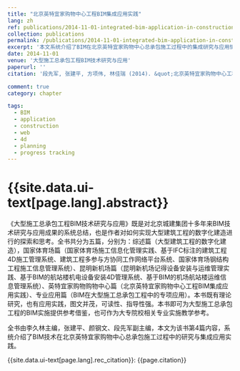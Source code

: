 ```yaml
---
title: "北京英特宜家购物中心工程BIM集成应用实践"
lang: zh
ref: publications/2014-11-01-integrated-bim-application-in-construction-of-ikea-shopping-mall
collection: publications
permalink: /publications/2014-11-01-integrated-bim-application-in-construction-of-ikea-shopping-mall
excerpt: '本文系统介绍了BIM在北京英特宜家购物中心总承包施工过程中的集成研究与应用情况'
date: 2014-11-01
venue: '大型施工总承包工程BIM技术研究与应用'
paperurl: ''
citation: '段先军, 张建平, 方项伟, 林佳瑞 (2014). &quot;北京英特宜家购物中心工程BIM集成应用实践&quot; <i>大型施工总承包工程BIM技术研究与应用</i>. 143-162. 中国建筑工业出版社. 中国, 北京.'

comment: true
category: chapter

tags: 
  - BIM
  - application
  - construction
  - web
  - 4d
  - planning
  - progress tracking
---
```



{{site.data.ui-text[page.lang].abstract}}
====

《大型施工总承包工程BIM技术研究与应用》既是对北京城建集团十多年来BIM技术研究与应用成果的系统总结，也是作者对如何实现大型建筑工程的数字化建造进行的探索和思考。全书共分为五篇，分别为：综述篇（大型建筑工程的数字化建造），国家体育场篇（国家体育场施工信息化管理实践、基于IFC标注的建筑工程4D施工管理系统、建筑工程多参与方协同工作网络平台系统、国家体育场钢结构工程施工信息管理系统）、昆明新机场篇（昆明新机场记得设备安装与运维管理实践、基于BIM的航站楼机电设备安装4D管理系统、基于BIM的机场航站楼运维信息管理系统）、英特宜家购物购物中心篇（北京英特宜家购物中心工程BIM集成应用实践）、专业应用篇（BIM在大型施工总承包工程中的专项应用）。本书既有理论研究，也有应用实践，图文并茂，可读性、指导性强。本书即可为大型施工总承包工程的BIM实施提供参考借鉴，也可作为大专院校相关专业实施教学参考。

全书由李久林主编，张建平、颜钢文、段先军副主编，本文为该书第4篇内容，系统介绍了BIM技术在北京英特宜家购物中心总承包施工过程中的研究与集成应用实践。

{{site.data.ui-text[page.lang].rec_citation}}: {{page.citation}}